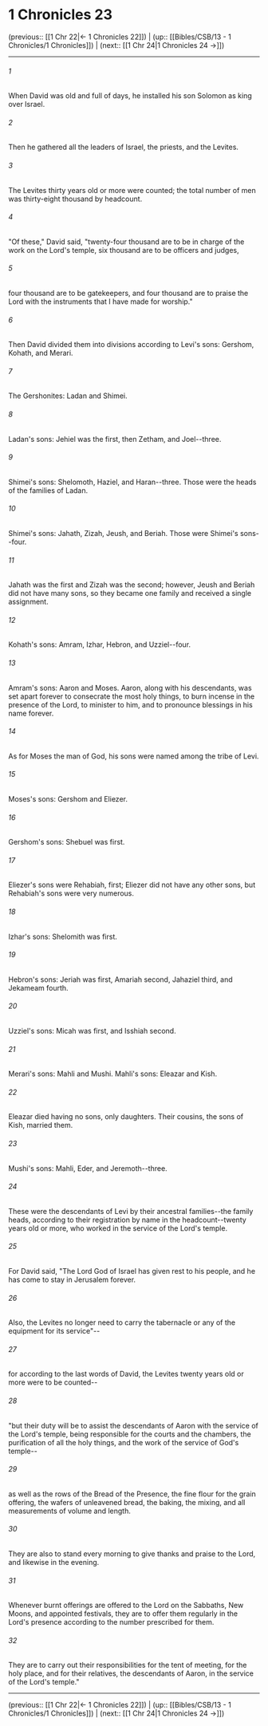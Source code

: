 # 1 Chronicles 23

(previous:: [[1 Chr 22|← 1 Chronicles 22]]) | (up:: [[Bibles/CSB/13 - 1 Chronicles/1 Chronicles]]) | (next:: [[1 Chr 24|1 Chronicles 24 →]])

***


###### 1 
When David was old and full of days, he installed his son Solomon as king over Israel. 

###### 2 
Then he gathered all the leaders of Israel, the priests, and the Levites. 

###### 3 
The Levites thirty years old or more were counted; the total number of men was thirty-eight thousand by headcount. 

###### 4 
"Of these," David said, "twenty-four thousand are to be in charge of the work on the Lord's temple, six thousand are to be officers and judges, 

###### 5 
four thousand are to be gatekeepers, and four thousand are to praise the Lord with the instruments that I have made for worship." 

###### 6 
Then David divided them into divisions according to Levi's sons: Gershom, Kohath, and Merari. 

###### 7 
The Gershonites: Ladan and Shimei. 

###### 8 
Ladan's sons: Jehiel was the first, then Zetham, and Joel--three. 

###### 9 
Shimei's sons: Shelomoth, Haziel, and Haran--three. Those were the heads of the families of Ladan. 

###### 10 
Shimei's sons: Jahath, Zizah, Jeush, and Beriah. Those were Shimei's sons--four. 

###### 11 
Jahath was the first and Zizah was the second; however, Jeush and Beriah did not have many sons, so they became one family and received a single assignment. 

###### 12 
Kohath's sons: Amram, Izhar, Hebron, and Uzziel--four. 

###### 13 
Amram's sons: Aaron and Moses. Aaron, along with his descendants, was set apart forever to consecrate the most holy things, to burn incense in the presence of the Lord, to minister to him, and to pronounce blessings in his name forever. 

###### 14 
As for Moses the man of God, his sons were named among the tribe of Levi. 

###### 15 
Moses's sons: Gershom and Eliezer. 

###### 16 
Gershom's sons: Shebuel was first. 

###### 17 
Eliezer's sons were Rehabiah, first; Eliezer did not have any other sons, but Rehabiah's sons were very numerous. 

###### 18 
Izhar's sons: Shelomith was first. 

###### 19 
Hebron's sons: Jeriah was first, Amariah second, Jahaziel third, and Jekameam fourth. 

###### 20 
Uzziel's sons: Micah was first, and Isshiah second. 

###### 21 
Merari's sons: Mahli and Mushi. Mahli's sons: Eleazar and Kish. 

###### 22 
Eleazar died having no sons, only daughters. Their cousins, the sons of Kish, married them. 

###### 23 
Mushi's sons: Mahli, Eder, and Jeremoth--three. 

###### 24 
These were the descendants of Levi by their ancestral families--the family heads, according to their registration by name in the headcount--twenty years old or more, who worked in the service of the Lord's temple. 

###### 25 
For David said, "The Lord God of Israel has given rest to his people, and he has come to stay in Jerusalem forever. 

###### 26 
Also, the Levites no longer need to carry the tabernacle or any of the equipment for its service"-- 

###### 27 
for according to the last words of David, the Levites twenty years old or more were to be counted-- 

###### 28 
"but their duty will be to assist the descendants of Aaron with the service of the Lord's temple, being responsible for the courts and the chambers, the purification of all the holy things, and the work of the service of God's temple-- 

###### 29 
as well as the rows of the Bread of the Presence, the fine flour for the grain offering, the wafers of unleavened bread, the baking, the mixing, and all measurements of volume and length. 

###### 30 
They are also to stand every morning to give thanks and praise to the Lord, and likewise in the evening. 

###### 31 
Whenever burnt offerings are offered to the Lord on the Sabbaths, New Moons, and appointed festivals, they are to offer them regularly in the Lord's presence according to the number prescribed for them. 

###### 32 
They are to carry out their responsibilities for the tent of meeting, for the holy place, and for their relatives, the descendants of Aaron, in the service of the Lord's temple."

***

(previous:: [[1 Chr 22|← 1 Chronicles 22]]) | (up:: [[Bibles/CSB/13 - 1 Chronicles/1 Chronicles]]) | (next:: [[1 Chr 24|1 Chronicles 24 →]])
